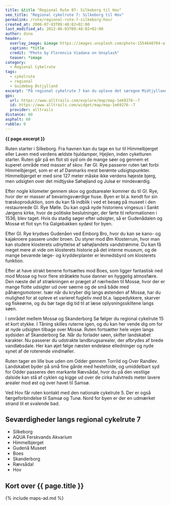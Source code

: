 ```yaml
---
title: &title "Regional Rute 07: Silkeborg til Hov"
seo_title: "Regional cykelrute 7: Silkeborg til Hov"
permalink: /rute/regional-rute-7-silkeborg-hov/
created_at: 2006-07-03T09:48:02+02:00
last_modified_at: 2012-06-03T09:48:02+02:00
author: dina
header:
  overlay_image: &image https://images.unsplash.com/photo-1554648704-af430ffd0142?ixlib=rb-1.2.1&ixid=eyJhcHBfaWQiOjEyMDd9&auto=format&fit=crop&w=1946&q=80
  caption: *title
  credit: "Photo by Florencia Viadana on Unsplash"
  teaser: *image
category:
  - Regional Cykelrute
tags:
  - cykelrute
  - regional
  - Guidebog Østjylland
excerpt: "På regional cykelrute 7 kan du opleve det særegne Midtjylland med de mange bakker, ådale, store skove og hedearealer. Kør gennem traditionelt landbrugsland og nyd pauser i byerne på vejen."
gps:
  url: https://www.alltrails.com/explore/map/map-1e69276--7
  id: https://www.alltrails.com/widget/map/map-1e69276--7
  provider: alltrails
distance: 60
asphalt: 60
rubble: 0
---
```


**{{ page.excerpt }}**

Ruten starter i Silkeborg. Fra havnen kan du tage en tur til Himmelbjerget eller Laven med verdens ældste hjuldamper, Hjejlen, inden cykelturen starter. Ruten går på en flot sti syd om de mange søer og gennem et kuperet område med masser af skov. Før Gl. Rye passerer ruten tæt forbi Himmelbjerget, som er et af Danmarks mest berømte udsigtspunkter. Himmelbjerget er med sine 127 meter måske ikke verdens højeste bjerg, men udsigten over det midtjyske Søhøjland og Julsø er mindeværdig.

Efter nogle kilometer gennem skov og godsarealer kommer du til Gl. Rye, hvor der er masser af bevaringsværdige huse. Byen er bl.a. kendt for sin træskoproduktion, som du kan få indblik i ved et besøg på museet i den restaurerede Gl. Rye Mølle. Du kan også nyde historiens vingesus i Sankt Jørgens kirke, hvor de politiske beslutninger, der førte til reformationen i 1536, blev taget. Hvis du stadig søger efter udsigter, så er Gudenådalen og Mossø et flot syn fra Galgebakken sydøst for byen.

Efter Gl. Rye krydses Gudenåen ved Emborg Bro, hvor du kan se kano- og kajakroere passere under broen. Du styrer mod Øm Klosterruin, hvor man kan studere klosterets udnyttelse af søhøjlandets vandstrømme. Du kan få meget mere at vide om klosterets historie på det interne museum, og de mange bevarede læge- og krydderplanter er levnedsbyrd om klosterets funktion.

Efter at have strakt benene fortsættes mod Boes, som ligger fantastisk ned mod Mossø og hvor flere stråtækte huse danner en hyggelig atmosfære. Den næste del af strækningen er præget af nærheden til Mossø, hvor der er mange flotte udsigter ud over søerne og de små både med påhængsmotorer. Især når du kryber dig langs østenden af Mossø, har du mulighed for at opleve et varieret fugleliv med bl.a. lappedykkere, skarver og fiskeørne, og du bør tage dig tid til at læse oplysningsskiltene langs søen.

I området mellem Mossø og Skanderborg Sø følger du regional cykelrute 15 et kort stykke. I Tåning skilles ruterne igen, og du kan her vende dig om for at nyde udsigten tilbage over Mossø. Ruten fortsætter hele vejen langs sydsiden af Skanderborg Sø. Når du forlader søen, skifter landskabet karakter. Nu passerer du udstrakte landbrugsarealer, der afbrydes af brede vandløbsdale. Her kan øjet følge næsten endeløse elledninger og nyde synet af de roterende vindmøller.

Ruten tager en lille bue uden om Odder gennem Torrild og Over Randlev. Landskabet byder på små fine gårde med hestefolde, og umiddelbart syd for Odder passeres den markante Rævsådal, hvor du på den vestlige dalside kan stå af cyklen og kigge ud over de cirka halvtreds meter lavere arealer mod øst og over havet til Samsø.

Ved Hov får ruten kontakt med den nationale cykelrute 5. Der er også færgeforbindelse til Samsø og Tunø. Nord for byen er der en udmærket strand til et svalende bad.

## Seværdigheder langs regional cykelrute 7

- Silkeborg
- AQUA Ferskvands Akvarium
- Himmelbjerget
- Gudenå Museet
- Boes
- Skanderborg
- Rævsådal
- Hov

## Kort over {{ page.title }}

{% include maps-ad.md %}
